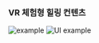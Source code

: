 ### VR 체험형 힐링 컨텐츠 
![example](https://github.com/user-attachments/assets/c6488f07-9f8e-48be-9785-b28465e4ad89)
![UI example](https://github.com/user-attachments/assets/ca6ec2a5-0ae4-433e-88b4-6c1d949f2a0b)
